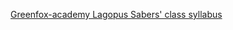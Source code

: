 [Greenfox-academy Lagopus Sabers' class syllabus](https://github.com/greenfox-academy/sabers-syllabus "Sabers' syllabus")
